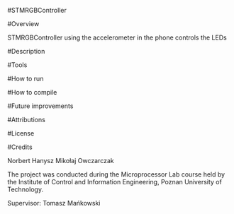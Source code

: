 #STMRGBController 

#Overview

STMRGBController using the accelerometer in the phone controls the LEDs

#Description

#Tools

#How to run

#How to compile

#Future improvements

#Attributions

#License

#Credits

Norbert Hanysz 
Mikołaj Owczarczak 

The project was conducted during the Microprocessor Lab course held by the Institute of Control and Information Engineering, Poznan University of Technology. 

Supervisor: Tomasz Mańkowski
